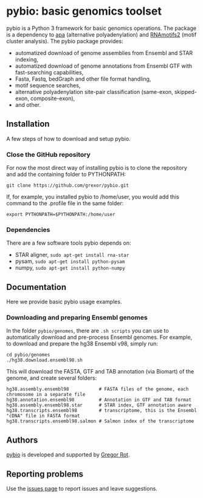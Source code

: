 # pybio: basic genomics toolset

pybio is a Python 3 framework for basic genomics operations. The package is a dependency to [apa](https://github.com/grexor/apa) (alternative polyadenylation) and [RNAmotifs2](https://github.com/grexor/rnamotifs2) (motif cluster analysis). The pybio package provides:

+ automatized download of genome assemblies from Ensembl and STAR indexing,
+ automatized download of genome annotations from Ensembl GTF with fast-searching capabilities,
+ Fasta, Fastq, bedGraph and other file format handling,
+ motif sequence searches,
+ alternative polyadenylation site-pair classification (same-exon, skipped-exon, composite-exon),
+ and other.

## Installation

A few steps of how to download and setup pybio.

### Close the GitHub repository

For now the most direct way of installing pybio is to clone the repository and add the containing folder to PYTHONPATH:

```
git clone https://github.com/grexor/pybio.git
```

If, for example, you installed pybio to /home/user, you would add this command to the .profile file in the same folder:

```
export PYTHONPATH=$PYTHONPATH:/home/user
```

### Dependencies

There are a few software tools pybio depends on:

* STAR aligner, `sudo apt-get install rna-star`
* pysam, `sudo apt-get install python-pysam`
* numpy, `sudo apt-get install python-numpy`

## Documentation

Here we provide basic pybio usage examples.

### Downloading and preparing Ensembl genomes

In the folder `pybio/genomes`, there are `.sh scripts` you can use to automatically download and pre-process Ensembl genomes. For example, to download and prepare the hg38 Ensembl v98, simply run:

```
cd pybio/genomes
./hg38.download.ensembl98.sh
```

This will download the FASTA, GTF and TAB annotation (via Biomart) of the genome, and create several folders:

```
hg38.assembly.ensembl98           # FASTA files of the genome, each chromosome in a separate file
hg38.annotation.ensembl98         # Annotation in GTF and TAB format
hg38.assembly.ensembl98.star      # STAR index, GTF annotation aware
hg38.transcripts.ensembl98        # transcriptome, this is the Ensembl "cDNA" file in FASTA format
hg38.transcripts.ensembl98.salmon # Salmon index of the transcriptome
```

## Authors

[pybio](https://github.com/grexor/pybio) is developed and supported by [Gregor Rot](https://grexor.github.io).

## Reporting problems

Use the [issues page](https://github.com/grexor/pybio/issues) to report issues and leave suggestions.
